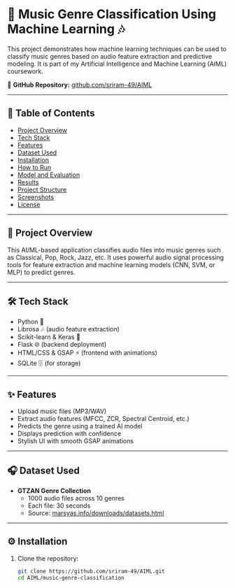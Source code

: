 # 🎵 Music Genre Classification Using Machine Learning 🎶

This project demonstrates how machine learning techniques can be used to classify music genres based on audio feature extraction and predictive modeling. It is part of my Artificial Intelligence and Machine Learning (AIML) coursework.

🔗 **GitHub Repository:** [github.com/sriram-49/AIML](https://github.com/sriram-49/AIML)

---

## 📌 Table of Contents

- [Project Overview](#project-overview)
- [Tech Stack](#tech-stack)
- [Features](#features)
- [Dataset Used](#dataset-used)
- [Installation](#installation)
- [How to Run](#how-to-run)
- [Model and Evaluation](#model-and-evaluation)
- [Results](#results)
- [Project Structure](#project-structure)
- [Screenshots](#screenshots)
- [License](#license)

---

## 🎯 Project Overview

This AI/ML-based application classifies audio files into music genres such as Classical, Pop, Rock, Jazz, etc. It uses powerful audio signal processing tools for feature extraction and machine learning models (CNN, SVM, or MLP) to predict genres.

---

## 🛠️ Tech Stack

- Python 🐍
- Librosa 🎶 (audio feature extraction)
- Scikit-learn & Keras 🤖
- Flask 🌐 (backend deployment)
- HTML/CSS & GSAP ⚡ (frontend with animations)
- SQLite 🗄️ (for storage)

---

## ✨ Features

- Upload music files (MP3/WAV)
- Extract audio features (MFCC, ZCR, Spectral Centroid, etc.)
- Predicts the genre using a trained AI model
- Displays prediction with confidence
- Stylish UI with smooth GSAP animations

---

## 🎧 Dataset Used

- **GTZAN Genre Collection**
  - 1000 audio files across 10 genres
  - Each file: 30 seconds
  - Source: [marsyas.info/downloads/datasets.html](http://marsyas.info/downloads/datasets.html)

---

## ⚙️ Installation

1. Clone the repository:
   ```bash
   git clone https://github.com/sriram-49/AIML.git
   cd AIML/music-genre-classification
